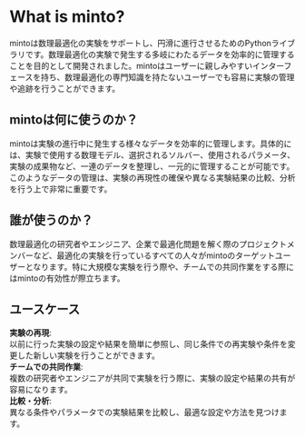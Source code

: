 # What is minto?

mintoは数理最適化の実験をサポートし、円滑に進行させるためのPythonライブラリです。数理最適化の実験で発生する多岐にわたるデータを効率的に管理することを目的として開発されました。mintoはユーザーに親しみやすいインターフェースを持ち、数理最適化の専門知識を持たないユーザーでも容易に実験の管理や追跡を行うことができます。


## mintoは何に使うのか？

mintoは実験の進行中に発生する様々なデータを効率的に管理します。具体的には、実験で使用する数理モデル、選択されるソルバー、使用されるパラメータ、実験の成果物など、一連のデータを整理し、一元的に管理することが可能です。このようなデータの管理は、実験の再現性の確保や異なる実験結果の比較、分析を行う上で非常に重要です。

## 誰が使うのか？

数理最適化の研究者やエンジニア、企業で最適化問題を解く際のプロジェクトメンバーなど、最適化の実験を行っているすべての人々がmintoのターゲットユーザーとなります。特に大規模な実験を行う際や、チームでの共同作業をする際にはmintoの有効性が際立ちます。

## ユースケース

**実験の再現**:   
以前に行った実験の設定や結果を簡単に参照し、同じ条件での再実験や条件を変更した新しい実験を行うことができます。  
**チームでの共同作業**:  
 複数の研究者やエンジニアが共同で実験を行う際に、実験の設定や結果の共有が容易になります。  
**比較・分析**:  
 異なる条件やパラメータでの実験結果を比較し、最適な設定や方法を見つけます。  





